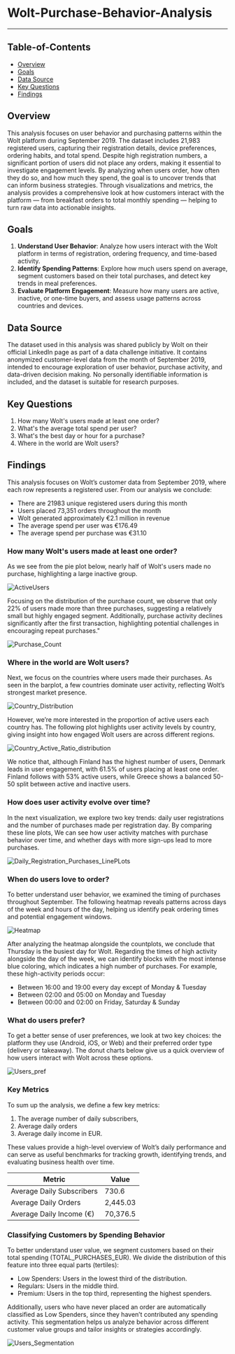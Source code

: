 # Wolt-Purchase-Behavior-Analysis
----

## Table-of-Contents
- [Overview](#Overview)
- [Goals](#Goals)
- [Data Source](#Data-Source)
- [Key Questions](#Key-Questions)
- [Findings](#Findings) 

## Overview
This analysis focuses on user behavior and purchasing patterns within the Wolt platform during September 2019. The dataset includes 21,983 registered users, capturing their registration details, device preferences, ordering habits, and total spend. Despite high registration numbers, a significant portion of users did not place any orders, making it essential to investigate engagement levels. By analyzing when users order, how often they do so, and how much they spend, the goal is to uncover trends that can inform business strategies. Through visualizations and metrics, the analysis provides a comprehensive look at how customers interact with the platform — from breakfast orders to total monthly spending — helping to turn raw data into actionable insights.

## Goals
1. **Understand User Behavior**:
    Analyze how users interact with the Wolt platform in terms of registration, ordering frequency, and time-based activity.
3. **Identify Spending Patterns**:
    Explore how much users spend on average, segment customers based on their total purchases, and detect key trends in meal preferences.
5. **Evaluate Platform Engagement**:
    Measure how many users are active, inactive, or one-time buyers, and assess usage patterns across countries and devices.

## Data Source
The dataset used in this analysis was shared publicly by Wolt on their official LinkedIn page as part of a data challenge initiative. It contains anonymized customer-level data from the month of September 2019, intended to encourage exploration of user behavior, purchase activity, and data-driven decision making. No personally identifiable information is included, and the dataset is suitable for research purposes.

## Key Questions
1. How many Wolt's users made at least one order?
2. What's the average total spend per user?
3. What's the best day or hour for a purchase?
4. Where in the world are Wolt users?

## Findings
This analysis focuses on Wolt’s customer data from September 2019, where each row represents a registered user. From our analysis we conclude: 
- There are 21983 unique registered users during this month
- Users placed 73,351 orders throughout the month
- Wolt generated approximately €2.1 million in revenue
- The average spend per user was €176.49
- The average spend per purchase was €31.10



### How many Wolt's users made at least one order?
   
As we see from the pie plot below, nearly half of Wolt's users made no purchase, highlighting a large inactive group.

![ActiveUsers](https://github.com/leonemma/Wolt-Purchase-Behavior-Analysis/blob/main/Plots/active.png)

  
Focusing on the distribution of the purchase count, we observe that only 22% of users made more than three purchases, suggesting a relatively small but highly engaged segment. Additionally, purchase activity declines significantly after the first transaction, highlighting potential challenges in encouraging repeat purchases."

  
![Purchase_Count](https://github.com/leonemma/Wolt-Purchase-Behavior-Analysis/blob/main/Plots/purchase_count.png)


### Where in the world are Wolt users?
Next, we focus on the countries where users made their purchases. As seen in the barplot, a few countries dominate user activity, reflecting Wolt’s strongest market presence.

![Country_Distribution](https://github.com/leonemma/Wolt-Purchase-Behavior-Analysis/blob/main/Plots/8country.png)  

However, we’re more interested in the proportion of active users each country has.
The following plot highlights user activity levels by country, giving insight into how engaged Wolt users are across different regions.  

![Country_Active_Ratio_distribution](https://github.com/leonemma/Wolt-Purchase-Behavior-Analysis/blob/main/Plots/Countries_new.png)

We notice that, although Finland has the highest number of users, Denmark leads in user engagement, with 61.5% of users placing at least one order. Finland follows with 53% active users, while Greece shows a balanced 50-50 split between active and inactive users. 

### How does user activity evolve over time?
In the next visualization, we explore two key trends: daily user registrations and the number of purchases made per registration day. By comparing these line plots, We can see how user activity matches with purchase behavior over time, and whether days with more sign-ups lead to more purchases.  

![Daily_Registration_Purchases_LinePLots](https://github.com/leonemma/Wolt-Purchase-Behavior-Analysis/blob/main/Plots/new_combined.png)

### When do users love to order?
To better understand user behavior, we examined the timing of purchases throughout September. The following heatmap reveals patterns across days of the week and hours of the day, helping us identify peak ordering times and potential engagement windows.  

![Heatmap](https://github.com/leonemma/Wolt-Purchase-Behavior-Analysis/blob/main/Plots/newplot%20(1).png)

After analyzing the heatmap alongside the countplots, we conclude that Thursday is the busiest day for Wolt. Regarding the times of high activity alongside the day of the week, we can identify blocks with the most intense blue coloring, which indicates a high number of purchases. For example, these high-activity periods occur:
- Between 16:00 and 19:00 every day except of Monday & Tuesday
- Between 02:00 and 05:00 on Monday and Tuesday
- Between 00:00 and 02:00 on Friday, Saturday & Sunday

### What do users prefer?
To get a better sense of user preferences, we look at two key choices: the platform they use (Android, iOS, or Web) and their preferred order type (delivery or takeaway). The donut charts below give us a quick overview of how users interact with Wolt across these options.  

![Users_pref](https://github.com/leonemma/Wolt-Purchase-Behavior-Analysis/blob/main/Plots/users_pref.png)

### Key Metrics
To sum up the analysis, we define a few key metrics: 
1. The average number of daily subscribers,
2. Average daily orders
3. Average daily income in EUR.
     
These values provide a high-level overview of Wolt’s daily performance and can serve as useful benchmarks for tracking growth, identifying trends, and evaluating business health over time.

|            Metric         |   Value  |
|---------------------------|----------| 
| Average Daily Subscribers |   730.6  |
|   Average Daily Orders    | 2,445.03 |
|  Average Daily Income (€) | 70,376.5 |   


### Classifying Customers by Spending Behavior
To better understand user value, we segment customers based on their total spending (TOTAL_PURCHASES_EUR). We divide the distribution of this feature into three equal parts (tertiles):

- Low Spenders: Users in the lowest third of the distribution.
- Regulars: Users in the middle third.
- Premium: Users in the top third, representing the highest spenders.

Additionally, users who have never placed an order are automatically classified as Low Spenders, since they haven’t contributed any spending activity.
This segmentation helps us analyze behavior across different customer value groups and tailor insights or strategies accordingly.

![Users_Segmentation](https://github.com/leonemma/Wolt-Purchase-Behavior-Analysis/blob/main/Plots/customer_new.png)


